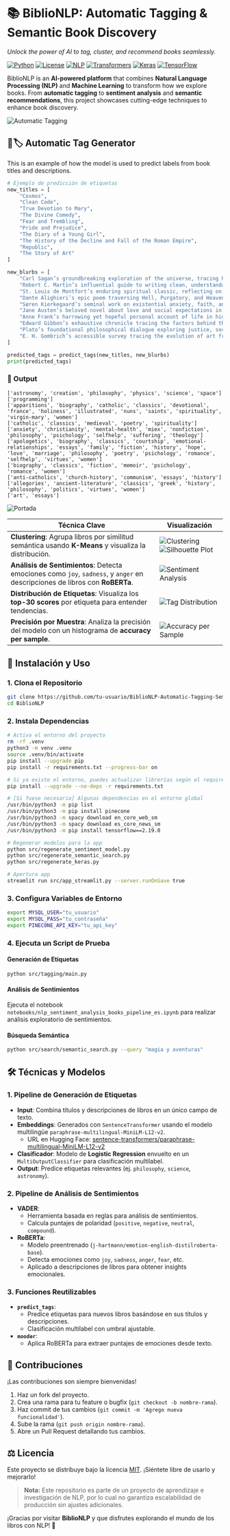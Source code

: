 # 📚 **BiblioNLP: Automatic Tagging & Semantic Book Discovery**

*Unlock the power of AI to tag, cluster, and recommend books seamlessly.*

[![Python](https://img.shields.io/badge/Python-3.9%2B-blue.svg)](https://www.python.org/)
[![License](https://img.shields.io/badge/License-MIT-yellow.svg)](LICENSE)
[![NLP](https://img.shields.io/badge/NLP-Sentiment%20Analysis-green)](https://www.nltk.org/)
[![Transformers](https://img.shields.io/badge/Transformers-Hugging%20Face-orange)](https://huggingface.co/)
[![Keras](https://img.shields.io/badge/Keras-Deep%20Learning-red)](https://keras.io/)
[![TensorFlow](https://img.shields.io/badge/TensorFlow-2.x-orange)](https://www.tensorflow.org/)

BiblioNLP is an **AI-powered platform** that combines **Natural Language Processing (NLP)** and **Machine Learning** to transform how we explore books. From **automatic tagging** to **sentiment analysis** and **semantic recommendations**, this project showcases cutting-edge techniques to enhance book discovery.

![Automatic Tagging](img/streamlit_app.jpg)

## 🤖🏷️ Automatic Tag Generator

This is an example of how the model is used to predict labels from book titles and descriptions.

```python
# Ejemplo de predicción de etiquetas
new_titles = [
    "Cosmos",
    "Clean Code",
    "True Devotion to Mary",
    "The Divine Comedy",
    "Fear and Trembling",
    "Pride and Prejudice",
    "The Diary of a Young Girl",
    "The History of the Decline and Fall of the Roman Empire",
    "Republic",
    "The Story of Art"
]

new_blurbs = [
    "Carl Sagan’s groundbreaking exploration of the universe, tracing humanity’s quest to understand the cosmos.",
    "Robert C. Martin’s influential guide to writing clean, understandable, and maintainable code.",
    "St. Louis de Montfort’s enduring spiritual classic, reflecting on the profound significance of devotion to the Virgin Mary.",
    "Dante Alighieri’s epic poem traversing Hell, Purgatory, and Heaven, illuminating the depths of human nature and redemption.",
    "Søren Kierkegaard’s seminal work on existential anxiety, faith, and the leap beyond rational understanding.",
    "Jane Austen’s beloved novel about love and social expectations in Georgian England.",
    "Anne Frank’s harrowing yet hopeful personal account of life in hiding during World War II.",
    "Edward Gibbon’s exhaustive chronicle tracing the factors behind the collapse of the Roman Empire.",
    "Plato’s foundational philosophical dialogue exploring justice, society, and the ideal state.",
    "E. H. Gombrich’s accessible survey tracing the evolution of art from prehistoric times to the modern era."
]

predicted_tags = predict_tags(new_titles, new_blurbs)
print(predicted_tags)
```

### 🧾 Output

```text
['astronomy', 'creation', 'philosophy', 'physics', 'science', 'space']
['programming']
['apparitions', 'biography', 'catholic', 'classics', 'devotional', 'france', 'holiness', 'illustrated', 'nuns', 'saints', 'spirituality', 'virgin-mary', 'women']
['catholic', 'classics', 'medieval', 'poetry', 'spirituality']
['anxiety', 'christianity', 'mental-health', 'miex', 'nonfiction', 'philosophy', 'psichology', 'selfhelp', 'suffering', 'theology']
['apologetics', 'biography', 'classics', 'courtship', 'emotional-relationships', 'essays', 'family', 'fiction', 'history', 'hope', 'love', 'marriage', 'philosophy', 'poetry', 'psichology', 'romance', 'selfhelp', 'virtues', 'women']
['biography', 'classics', 'fiction', 'memoir', 'psichology', 'romance', 'women']
['anti-catholics', 'church-history', 'communism', 'essays', 'history']
['allegories', 'ancient-literature', 'classics', 'greek', 'history', 'philosophy', 'politics', 'virtues', 'women']
['art', 'essays']
```

![Portada](img/tag_wordcloud.jpg)


| **Técnica Clave**                          | **Visualización**                                                                 |
|--------------------------------------------|-----------------------------------------------------------------------------------|
| **Clustering**: Agrupa libros por similitud semántica usando **K-Means** y visualiza la distribución. | ![Clustering](img/clustering_books.jpg) ![Silhouette Plot](img/silhouette_plot_no_tags.jpg) |
| **Análisis de Sentimientos**: Detecta emociones como `joy`, `sadness`, y `anger` en descripciones de libros con **RoBERTa**. | ![Sentiment Analysis](img/roberta-emotions.jpg)                                   |
| **Distribución de Etiquetas**: Visualiza los **top-30 scores** por etiqueta para entender tendencias. | ![Tag Distribution](img/f1_score_per_tag.jpg)                                     |
| **Precisión por Muestra**: Analiza la precisión del modelo con un histograma de **accuracy per sample**. | ![Accuracy per Sample](img/accuracy_per_sample_hist.jpg)                          |


## 🚀 Instalación y Uso

### 1. Clona el Repositorio

```bash
git clone https://github.com/tu-usuario/BiblioNLP-Automatic-Tagging-Semantic-Book-Search.git
cd BiblioNLP
```

### 2. Instala Dependencias

```bash
# Activa el entorno del proyecto
rm -rf .venv
python3 -m venv .venv
source .venv/bin/activate
pip install --upgrade pip
pip install -r requirements.txt --progress-bar on

# Si ya existe el entorno, puedes actualizar librerías según el requirements
pip install --upgrade --no-deps -r requirements.txt

# [Si fuese necesario] Algunas dependencias en el entorno global
/usr/bin/python3 -m pip list
/usr/bin/python3 -m pip install pinecone
/usr/bin/python3 -m spacy download en_core_web_sm
/usr/bin/python3 -m spacy download es_core_news_sm
/usr/bin/python3 -m pip install tensorflow==2.19.0

# Regenerar modelos para la app
python src/regenerate_sentiment_model.py
python src/regenerate_semantic_search.py
python src/regenerate_keras.py

# Apertura app
streamlit run src/app_streamlit.py --server.runOnSave true
```

### 3. Configura Variables de Entorno

```bash
export MYSQL_USER="tu_usuario"
export MYSQL_PASS="tu_contraseña"
export PINECONE_API_KEY="tu_api_key"
```

### 4. Ejecuta un Script de Prueba

#### Generación de Etiquetas

```bash
python src/tagging/main.py
```

#### Análisis de Sentimientos

Ejecuta el notebook `notebooks/nlp_sentiment_analysis_books_pipeline_es.ipynb` para realizar análisis exploratorio de sentimientos.

#### Búsqueda Semántica

```bash
python src/search/semantic_search.py --query "magia y aventuras"
```

## 🛠 Técnicas y Modelos

### 1. **Pipeline de Generación de Etiquetas**

- **Input**: Combina títulos y descripciones de libros en un único campo de texto.
- **Embeddings**: Generados con `SentenceTransformer` usando el modelo multilingüe `paraphrase-multilingual-MiniLM-L12-v2`.
  - URL en Hugging Face: [sentence-transformers/paraphrase-multilingual-MiniLM-L12-v2](https://huggingface.co/sentence-transformers/paraphrase-multilingual-MiniLM-L12-v2)
- **Clasificador**: Modelo de **Logistic Regression** envuelto en un `MultiOutputClassifier` para clasificación multilabel.
- **Output**: Predice etiquetas relevantes (ej. `philosophy`, `science`, `astronomy`).

### 2. **Pipeline de Análisis de Sentimientos**

- **VADER**:
  - Herramienta basada en reglas para análisis de sentimientos.
  - Calcula puntajes de polaridad (`positive`, `negative`, `neutral`, `compound`).
- **RoBERTa**:
  - Modelo preentrenado (`j-hartmann/emotion-english-distilroberta-base`).
  - Detecta emociones como `joy`, `sadness`, `anger`, `fear`, etc.
  - Aplicado a descripciones de libros para obtener insights emocionales.

### 3. **Funciones Reutilizables**

- **`predict_tags`**:
  - Predice etiquetas para nuevos libros basándose en sus títulos y descripciones.
  - Clasificación multilabel con umbral ajustable.
- **`mooder`**:
  - Aplica RoBERTa para extraer puntajes de emociones desde texto.

## 🙌 Contribuciones

¡Las contribuciones son siempre bienvenidas!

1. Haz un fork del proyecto.
2. Crea una rama para tu feature o bugfix (`git checkout -b nombre-rama`).
3. Haz commit de tus cambios (`git commit -m 'Agrego nueva funcionalidad'`).
4. Sube la rama (`git push origin nombre-rama`).
5. Abre un Pull Request detallando tus cambios.

## ⚖️ Licencia

Este proyecto se distribuye bajo la licencia [MIT](LICENSE). ¡Siéntete libre de usarlo y mejorarlo!

> **Nota:** Este repositorio es parte de un proyecto de aprendizaje e investigación de NLP, por lo cual no garantiza escalabilidad de producción sin ajustes adicionales.

¡Gracias por visitar **BiblioNLP** y que disfrutes explorando el mundo de los libros con NLP! 🎉
